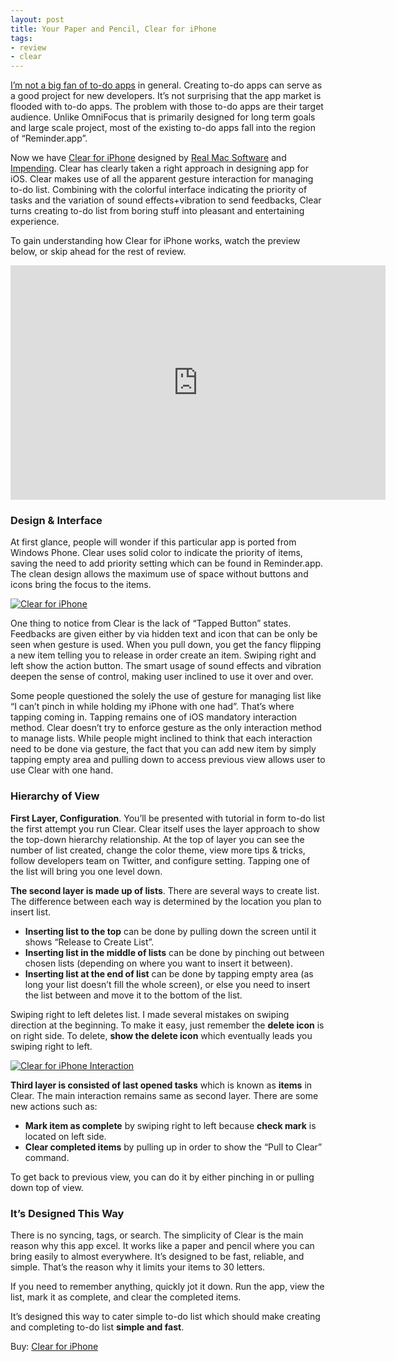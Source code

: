 ```yaml
---
layout: post
title: Your Paper and Pencil, Clear for iPhone
tags:
- review
- clear
---
```


[I’m not a big fan of to-do apps](http://sayzlim.net/thoughts-on-to-do-apps "Thoughts on To-do Apps - Sayz Lim") in general. Creating to-do apps can serve as a good project for new developers. It’s not surprising that the app market is flooded with to-do apps. The problem with those to-do apps are their target audience. Unlike OmniFocus that is primarily designed for long term goals and large scale project, most of the existing to-do apps fall into the region of “Reminder.app”.

Now we have [Clear for iPhone][9340-001] designed by [Real Mac Software][9340-002] and [Impending][9340-003]. Clear has clearly taken a right approach in designing app for iOS. Clear makes use of all the apparent gesture interaction for managing to-do list. Combining with the colorful interface indicating the priority of tasks and the variation of sound effects+vibration to send feedbacks, Clear turns creating to-do list from boring stuff into pleasant and entertaining experience.

[9340-001]: http://realmacsoftware.com/clear "Simplify your life — Clear - Realmac Software"
[9340-002]: http://realmacsoftware.com/ "Creative Software for Mac &amp; iOS — Realmac Software"
[9340-003]: http://impending.com/ "Impending"

To gain understanding how Clear for iPhone works, watch the preview below, or skip ahead for the rest of review.

<iframe src="http://player.vimeo.com/video/35693267?title=0&amp;byline=0&amp;portrait=0" width="600" height="375" frameborder="0" webkitallowfullscreen mozallowfullscreen allowfullscreen></iframe>

### Design &amp; Interface

At first glance, people will wonder if this particular app is ported from Windows Phone. Clear uses solid color to indicate the priority of items, saving the need to add priority setting which can be found in Reminder.app. The clean design allows the maximum use of space without buttons and icons bring the focus to the items.

[ ![Clear for iPhone][img] ](http://images.sayzlim.net/2012/02/clear_intro.jpg "Clear for iPhone")

[img]: http://images.sayzlim.net/2012/02/clear_intro.jpg "Clear for iPhone"

One thing to notice from Clear is the lack of “Tapped Button” states. Feedbacks are given either by via hidden text and icon that can be only be seen when gesture is used. When you pull down, you get the fancy flipping a new item telling you to release in order create an item. Swiping right and left show the action button. The smart usage of sound effects and vibration deepen the sense of control, making user inclined to use it over and over.

Some people questioned the solely the use of gesture for managing list like “I can’t pinch in while holding my iPhone with one had”. That’s where tapping coming in. Tapping remains one of iOS mandatory interaction method. Clear doesn’t try to enforce gesture as the only interaction method to manage lists. While people might inclined to think that each interaction need to be done via gesture, the fact that you can add new item by simply tapping empty area and pulling down to access previous view allows user to use Clear with one hand.

### Hierarchy of View

**First Layer, Configuration**. You’ll be presented with tutorial in form to-do list the first attempt you run Clear. Clear itself uses the layer approach to show the top-down hierarchy relationship. At the top of layer you can see the number of list created, change the color theme, view more tips &amp; tricks, follow developers team on Twitter, and configure setting. Tapping one of the list will bring you one level down.

**The second layer is made up of lists**. There are several ways to create list. The difference between each way is determined by the location you plan to insert list.

- **Inserting list to the top** can be done by pulling down the screen until it shows “Release to Create List”.
- **Inserting list in the middle of lists** can be done by pinching out between chosen lists (depending on where you want to insert it between).
- **Inserting list at the end of list** can be done by tapping empty area (as long your list doesn’t fill the whole screen), or else you need to insert the list between and move it to the bottom of the list.

Swiping right to left deletes list. I made several mistakes on swiping direction at the beginning. To make it easy, just remember the **delete icon** is on right side. To delete, **show the delete icon** which eventually leads you swiping right to left.

[ ![Clear for iPhone Interaction][img2] ](http://images.sayzlim.net/2012/02/clear_interaction.jpg "Clear for iPhone Interaction")

[img2]: http://images.sayzlim.net/2012/02/clear_interaction.jpg "Clear for iPhone Interaction"

**Third layer is consisted of last opened tasks** which is known as **items** in Clear. The main interaction remains same as second layer. There are some new actions such as:

- **Mark item as complete** by swiping right to left because **check mark** is located on left side.
- **Clear completed items** by pulling up in order to show the “Pull to Clear” command.

To get back to previous view, you can do it by either pinching in or pulling down top of view.

### It’s Designed This Way

There is no syncing, tags, or search. The simplicity of Clear is the main reason why this app excel. It works like a paper and pencil where you can bring easily to almost everywhere. It’s designed to be fast, reliable, and simple. That’s the reason why it limits your items to 30 letters.

If you need to remember anything, quickly jot it down. Run the app, view the list, mark it as complete, and clear the completed items.

It’s designed this way to cater simple to-do list which should make creating and completing to-do list **simple and fast**.

Buy: [Clear for iPhone](https://itunes.apple.com/us/app/clear-tasks-to-do-list/id493136154?mt=8&uo=4&at=11ld6n&ct=clear+for+ios "Clear – Tasks & To-Do List")
